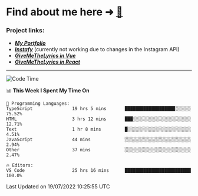 # Find about me here ➜ [🧑](https://pauabella.dev)

### Project links:
- ***[My Portfolio](https://pauabella.dev)***
- ***[Instafy](https://instafy.me)*** (currently not working due to changes in the Instagram API)
- ***[GiveMeTheLyrics in Vue](https://lyrics.pauabella.dev)***
- ***[GiveMeTheLyrics in React](https://pauabella.dev/GiveMeTheLyrics)***

---
<!--START_SECTION:waka-->
![Code Time](http://img.shields.io/badge/Code%20Time-1%2C292%20hrs%2043%20mins-blue)

📊 **This Week I Spent My Time On** 

```text
💬 Programming Languages: 
TypeScript               19 hrs 5 mins       ███████████████████░░░░░░   75.52% 
HTML                     3 hrs 12 mins       ███░░░░░░░░░░░░░░░░░░░░░░   12.71% 
Text                     1 hr 8 mins         █░░░░░░░░░░░░░░░░░░░░░░░░   4.51% 
JavaScript               44 mins             ░░░░░░░░░░░░░░░░░░░░░░░░░   2.94% 
Other                    37 mins             ░░░░░░░░░░░░░░░░░░░░░░░░░   2.47%

🔥 Editors: 
VS Code                  25 hrs 16 mins      █████████████████████████   100.0%

```


 Last Updated on 19/07/2022 10:25:55 UTC
<!--END_SECTION:waka-->
